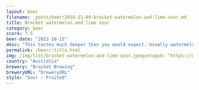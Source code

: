 ```yaml
---
layout: beer
filename: _posts/beer/2016-11-09-bracket-watermelon-and-lime-sour.md
title: Bracket watermelon and lime sour
category: beer
score: 7.5
beer-date: "2022-10-15"
desc: "This tastes much deeper than you would expect. Usually watermelon dilutes things. I like a sour which still has the richness of a beer"
permalink: /beer/:title.html
img: /img/list/bracket-watermelon-and-lime-sour.jpeguntappd: "https://untappd.com/b/bracket-brewing-watermelon---lime-sour/5044564"
country: "Australia"
brewery: "Bracket Brewing"
breweryURL: "breweryURL"
style: "Sour - Fruited"
---
```

